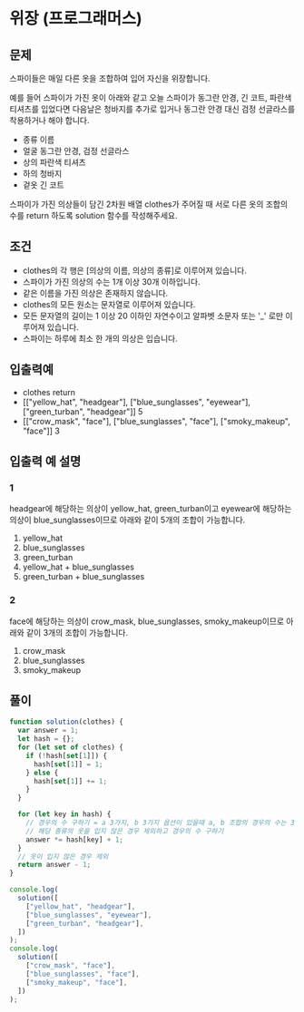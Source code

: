 # 위장 (프로그래머스)

## 문제

스파이들은 매일 다른 옷을 조합하여 입어 자신을 위장합니다.<br>

예를 들어 스파이가 가진 옷이 아래와 같고 오늘 스파이가 동그란 안경, 긴 코트, 파란색 티셔츠를 입었다면 다음날은 청바지를 추가로 입거나 동그란 안경 대신 검정 선글라스를 착용하거나 해야 합니다.<br>

- 종류	이름
- 얼굴	동그란 안경, 검정 선글라스
- 상의	파란색 티셔츠
- 하의	청바지
- 겉옷	긴 코트

스파이가 가진 의상들이 담긴 2차원 배열 clothes가 주어질 때 서로 다른 옷의 조합의 수를 return 하도록 solution 함수를 작성해주세요.



## 조건

- clothes의 각 행은 [의상의 이름, 의상의 종류]로 이루어져 있습니다.
- 스파이가 가진 의상의 수는 1개 이상 30개 이하입니다.
- 같은 이름을 가진 의상은 존재하지 않습니다.
- clothes의 모든 원소는 문자열로 이루어져 있습니다.
- 모든 문자열의 길이는 1 이상 20 이하인 자연수이고 알파벳 소문자 또는 '_' 로만 이루어져 있습니다.
- 스파이는 하루에 최소 한 개의 의상은 입습니다.

## 입출력예

- clothes	return
- [["yellow_hat", "headgear"], ["blue_sunglasses", "eyewear"], ["green_turban", "headgear"]]	5
- [["crow_mask", "face"], ["blue_sunglasses", "face"], ["smoky_makeup", "face"]]	3
  
## 입출력 예 설명

### 1

headgear에 해당하는 의상이 yellow_hat, green_turban이고 eyewear에 해당하는 의상이 blue_sunglasses이므로 아래와 같이 5개의 조합이 가능합니다.

1. yellow_hat
2. blue_sunglasses
3. green_turban
4. yellow_hat + blue_sunglasses
5. green_turban + blue_sunglasses

### 2

face에 해당하는 의상이 crow_mask, blue_sunglasses, smoky_makeup이므로 아래와 같이 3개의 조합이 가능합니다.

1. crow_mask
2. blue_sunglasses
3. smoky_makeup

## 풀이

```js
function solution(clothes) {
  var answer = 1;
  let hash = {};
  for (let set of clothes) {
    if (!hash[set[1]]) {
      hash[set[1]] = 1;
    } else {
      hash[set[1]] += 1;
    }
  }

  for (let key in hash) {
    // 경우의 수 구하기 = a 3가지, b 3가지 옵션이 있을때 a, b 조합의 경우의 수는 3 * 3
    // 해당 종류의 옷을 입지 않은 경우 제외하고 경우의 수 구하기
    answer *= hash[key] + 1;
  }
  // 옷이 입지 않은 경우 제외
  return answer - 1;
}

console.log(
  solution([
    ["yellow_hat", "headgear"],
    ["blue_sunglasses", "eyewear"],
    ["green_turban", "headgear"],
  ])
);
console.log(
  solution([
    ["crow_mask", "face"],
    ["blue_sunglasses", "face"],
    ["smoky_makeup", "face"],
  ])
);

```